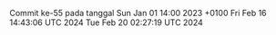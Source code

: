 Commit ke-55 pada tanggal Sun Jan 01 14:00 2023 +0100
Fri Feb 16 14:43:06 UTC 2024
Tue Feb 20 02:27:19 UTC 2024
